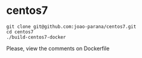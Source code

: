 # centos7

```
git clone git@github.com:joao-parana/centos7.git
cd centos7
./build-centos7-docker
```

Please, view the comments on Dockerfile

